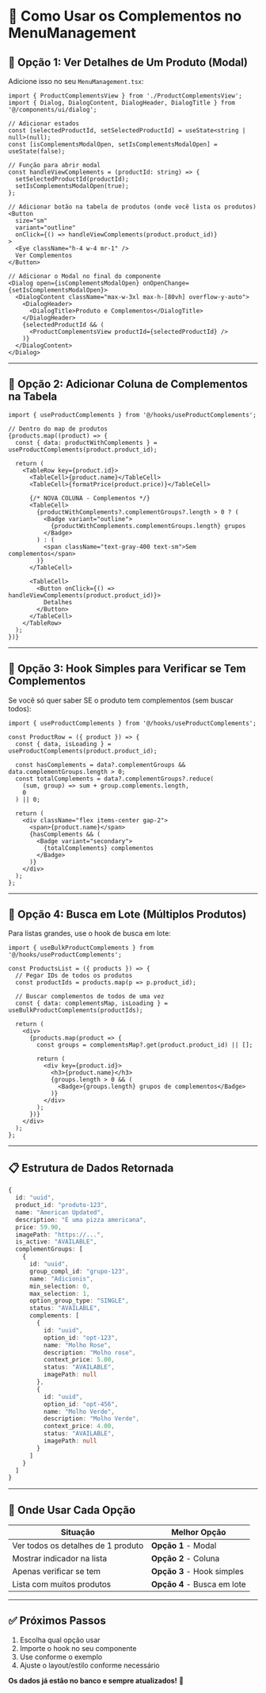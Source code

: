 # 📖 Como Usar os Complementos no MenuManagement

## 🎯 Opção 1: Ver Detalhes de Um Produto (Modal)

Adicione isso no seu `MenuManagement.tsx`:

```tsx
import { ProductComplementsView } from './ProductComplementsView';
import { Dialog, DialogContent, DialogHeader, DialogTitle } from '@/components/ui/dialog';

// Adicionar estados
const [selectedProductId, setSelectedProductId] = useState<string | null>(null);
const [isComplementsModalOpen, setIsComplementsModalOpen] = useState(false);

// Função para abrir modal
const handleViewComplements = (productId: string) => {
  setSelectedProductId(productId);
  setIsComplementsModalOpen(true);
};

// Adicionar botão na tabela de produtos (onde você lista os produtos)
<Button
  size="sm"
  variant="outline"
  onClick={() => handleViewComplements(product.product_id)}
>
  <Eye className="h-4 w-4 mr-1" />
  Ver Complementos
</Button>

// Adicionar o Modal no final do componente
<Dialog open={isComplementsModalOpen} onOpenChange={setIsComplementsModalOpen}>
  <DialogContent className="max-w-3xl max-h-[80vh] overflow-y-auto">
    <DialogHeader>
      <DialogTitle>Produto e Complementos</DialogTitle>
    </DialogHeader>
    {selectedProductId && (
      <ProductComplementsView productId={selectedProductId} />
    )}
  </DialogContent>
</Dialog>
```

---

## 🎯 Opção 2: Adicionar Coluna de Complementos na Tabela

```tsx
import { useProductComplements } from '@/hooks/useProductComplements';

// Dentro do map de produtos
{products.map((product) => {
  const { data: productWithComplements } = useProductComplements(product.product_id);

  return (
    <TableRow key={product.id}>
      <TableCell>{product.name}</TableCell>
      <TableCell>{formatPrice(product.price)}</TableCell>

      {/* NOVA COLUNA - Complementos */}
      <TableCell>
        {productWithComplements?.complementGroups?.length > 0 ? (
          <Badge variant="outline">
            {productWithComplements.complementGroups.length} grupos
          </Badge>
        ) : (
          <span className="text-gray-400 text-sm">Sem complementos</span>
        )}
      </TableCell>

      <TableCell>
        <Button onClick={() => handleViewComplements(product.product_id)}>
          Detalhes
        </Button>
      </TableCell>
    </TableRow>
  );
})}
```

---

## 🎯 Opção 3: Hook Simples para Verificar se Tem Complementos

Se você só quer saber SE o produto tem complementos (sem buscar todos):

```tsx
import { useProductComplements } from '@/hooks/useProductComplements';

const ProductRow = ({ product }) => {
  const { data, isLoading } = useProductComplements(product.product_id);

  const hasComplements = data?.complementGroups && data.complementGroups.length > 0;
  const totalComplements = data?.complementGroups?.reduce(
    (sum, group) => sum + group.complements.length,
    0
  ) || 0;

  return (
    <div className="flex items-center gap-2">
      <span>{product.name}</span>
      {hasComplements && (
        <Badge variant="secondary">
          {totalComplements} complementos
        </Badge>
      )}
    </div>
  );
};
```

---

## 🎯 Opção 4: Busca em Lote (Múltiplos Produtos)

Para listas grandes, use o hook de busca em lote:

```tsx
import { useBulkProductComplements } from '@/hooks/useProductComplements';

const ProductsList = ({ products }) => {
  // Pegar IDs de todos os produtos
  const productIds = products.map(p => p.product_id);

  // Buscar complementos de todos de uma vez
  const { data: complementsMap, isLoading } = useBulkProductComplements(productIds);

  return (
    <div>
      {products.map(product => {
        const groups = complementsMap?.get(product.product_id) || [];

        return (
          <div key={product.id}>
            <h3>{product.name}</h3>
            {groups.length > 0 && (
              <Badge>{groups.length} grupos de complementos</Badge>
            )}
          </div>
        );
      })}
    </div>
  );
};
```

---

## 📋 Estrutura de Dados Retornada

```typescript
{
  id: "uuid",
  product_id: "produto-123",
  name: "American Updated",
  description: "É uma pizza americana",
  price: 59.90,
  imagePath: "https://...",
  is_active: "AVAILABLE",
  complementGroups: [
    {
      id: "uuid",
      group_compl_id: "grupo-123",
      name: "Adicionis",
      min_selection: 0,
      max_selection: 1,
      option_group_type: "SINGLE",
      status: "AVAILABLE",
      complements: [
        {
          id: "uuid",
          option_id: "opt-123",
          name: "Molho Rose",
          description: "Molho rose",
          context_price: 5.00,
          status: "AVAILABLE",
          imagePath: null
        },
        {
          id: "uuid",
          option_id: "opt-456",
          name: "Molho Verde",
          description: "Molho Verde",
          context_price: 4.00,
          status: "AVAILABLE",
          imagePath: null
        }
      ]
    }
  ]
}
```

---

## 🎨 Onde Usar Cada Opção

| Situação | Melhor Opção |
|----------|--------------|
| Ver todos os detalhes de 1 produto | **Opção 1** - Modal |
| Mostrar indicador na lista | **Opção 2** - Coluna |
| Apenas verificar se tem | **Opção 3** - Hook simples |
| Lista com muitos produtos | **Opção 4** - Busca em lote |

---

## ✅ Próximos Passos

1. Escolha qual opção usar
2. Importe o hook no seu componente
3. Use conforme o exemplo
4. Ajuste o layout/estilo conforme necessário

**Os dados já estão no banco e sempre atualizados!** 🚀
